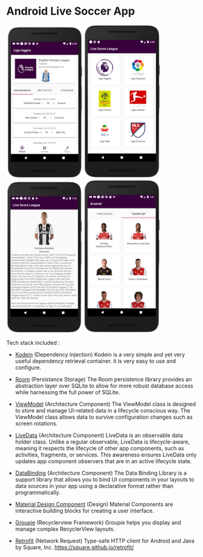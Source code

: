 # Android Live Soccer App

<img src="misc/Screenshot_1.png" width="200">
<img src="misc/Screenshot_6.png" width="200">
<img src="misc/Screenshot_2.png" width="200">
<img src="misc/Screenshot_3.png" width="200">

Tech stack included :
- [Kodein](https://github.com/Kodein-Framework/Kodein-DI) (Dependency Injection)
    Kodein is a very simple and yet very useful dependency retrieval container. it is very easy to use and configure.

- [Room](https://developer.android.com/topic/libraries/architecture/room) (Persistance Storage)
    The Room persistence library provides an abstraction layer over SQLite to allow for more robust database access while harnessing the full power of SQLite.

- [ViewModel](https://developer.android.com/topic/libraries/architecture/viewmodel) (Architecture Component)
    The ViewModel class is designed to store and manage UI-related data in a lifecycle conscious way. The ViewModel class allows data to survive configuration changes such as screen rotations.

- [LiveData](https://developer.android.com/topic/libraries/architecture/livedata) (Architecture Component)
    LiveData is an observable data holder class. Unlike a regular observable, LiveData is lifecycle-aware, meaning it respects the lifecycle of other app components, such as activities, fragments, or services. This awareness ensures LiveData only updates app component observers that are in an active lifecycle state.

- [DataBinding](https://developer.android.com/topic/libraries/data-binding/) (Architecture Component)
    The Data Binding Library is a support library that allows you to bind UI components in your layouts to data sources in your app using a declarative format rather than programmatically.

- [Material Design Component](https://material.io/components/) (Design)
    Material Components are interactive building blocks for creating a user interface.

- [Groupie](https://github.com/lisawray/groupie) (Recyclerview Framework)
    Groupie helps you display and manage complex RecyclerView layouts.

- [Retrofit](https://github.com/square/retrofit) (Network Request)
    Type-safe HTTP client for Android and Java by Square, Inc. https://square.github.io/retrofit/



